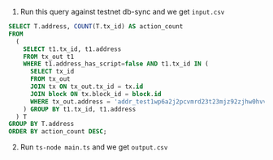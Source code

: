 1. Run this query against testnet db-sync and we get `input.csv`

```sql
SELECT T.address, COUNT(T.tx_id) AS action_count
FROM
  (
    SELECT t1.tx_id, t1.address
    FROM tx_out t1
    WHERE t1.address_has_script=false AND t1.tx_id IN (
      SELECT tx_id
      FROM tx_out
      JOIN tx ON tx_out.tx_id = tx.id
      JOIN block ON tx.block_id = block.id
      WHERE tx_out.address = 'addr_test1wp6a2j2pcvmrd23t23mjz92zjhw0hvvd67eamhp675kc2sch0tgwf' AND block.block_no <= 2888199
    ) GROUP BY t1.tx_id, t1.address
  ) T
GROUP BY T.address
ORDER BY action_count DESC;
```

2. Run `ts-node main.ts` and we get `output.csv`

